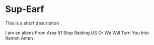 # Sup-Earf
This is a short description

I am an alienz
  From  Area  51
    Stop  Raiding US
      Or  We  Will  Turn
        You Into  Ramen
          Amen
